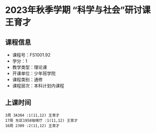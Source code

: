 # 2023年秋季学期 “科学与社会”研讨课 王育才






## 课程信息

- 课程号：FS1001.92
- 学分：1
- 教学类型：理论课
- 开课单位：少年班学院
- 课程类别：通修
- 课程层次：本科计划内课程

## 上课时间

```
3周 3A304 :1(11,12) 王育才
17周 东区1958咖啡厅 :1(11,12) 王育才
16周 2309 :2(11,12) 王育才
```

